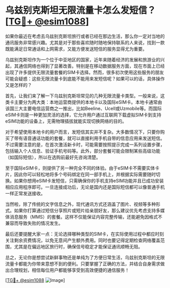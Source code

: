 # 乌兹别克斯坦无限流量卡怎么发短信？[[TG💪+ @esim1088](https://t.me/s/esim1088)]

如果你最近在考虑去乌兹别克斯坦旅行或者已经在那边生活，那么你一定对当地的通讯服务非常感兴趣。尤其是对于那些喜欢随时随地保持联系的人来说，找到一款既能满足日常通话和上网需求，又能方便发送短信的服务显得尤为重要。

乌兹别克斯坦作为一个位于中亚地区的国家，近年来随着经济的发展和旅游业的兴起，其通信网络也得到了显著改善。特别是在移动数据服务方面，现在市面上已经出现了许多提供无限流量套餐的SIM卡选择。然而，很多初次使用这些服务的朋友可能会疑惑：这些无限流量卡到底能不能用来发短信呢？如果可以的话，具体操作又是怎样的？

首先，让我们来了解一下乌兹别克斯坦常见的几种无限流量卡类型。一般来说，这类卡主要分为两大类：本地运营商提供的本地卡以及国际eSIM卡。本地卡通常由该国三大主要电信运营商之一推出，比如Beeline、Ucell或Uzmobile等。而国际eSIM卡则是一种更加灵活的选择，它允许用户通过互联网下载虚拟SIM卡到支持eSIM功能的设备上，无需物理插拔就能实现切换网络的目的。

对于希望使用本地卡的用户而言，发短信其实并不复杂。大多数情况下，只要你购买了带有语音通话功能的套餐，就可以直接利用手机自带的信息应用来发送短信。不过需要注意的是，在首次激活新卡时，可能需要按照提示完成一系列设置步骤，包括输入个人信息、验证手机号码等。此外，部分套餐可能会限制某些高级功能（如国际短信），所以在选购前最好先咨询清楚。

至于国际eSIM卡，则提供了另一种完全不同的体验。由于eSIM卡不需要实体卡片，因此你可以轻松地将多个号码绑定在同一部手机上，并根据实际需要随时切换。如果你想用eSIM卡发短信，只需确保你的手机支持eSIM功能并且已成功安装相应应用程序即可。一旦连接成功后，无论是国内还是国际短信都可以像普通手机一样正常发送接收。

当然啦，除了传统的文字信息之外，现代通讯方式还涵盖了图片、视频等多种形式。如果你打算通过短信分享照片或短片给亲朋好友，那么建议优先考虑支持多媒体消息服务（MMS）的套餐。这样不仅能保证内容完整传输，还能避免因格式不兼容而导致失败的情况发生。

最后还要提醒大家一点：无论选择哪种类型的SIM卡，在实际使用过程中都应时刻关注剩余资费情况，以免无意间产生额外费用。同时也要记得定期检查网络覆盖范围，尤其是在偏远地区旅行时，确保信号稳定才能保证通讯顺畅无阻。

总之，无论你是想尝试新鲜事物还是单纯为了方便日常生活，乌兹别克斯坦的无限流量卡都能为你带来意想不到的便利。只要掌握了正确的方法，并结合自身需求做出合理规划，相信每位用户都能够享受到高效便捷的通信服务！

[[TG💪+ @esim1088](https://t.me/s/esim1088) ![Image](https://i.postimg.cc/4NQfJmqS/Snipaste-2025-05-13-00-14-12.png)]